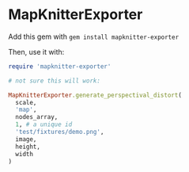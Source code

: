 # MapKnitterExporter

Add this gem with `gem install mapknitter-exporter`

Then, use it with:

```ruby
require 'mapknitter-exporter'

# not sure this will work:

MapKnitterExporter.generate_perspectival_distort(
  scale,
  'map',
  nodes_array,
  1, # a unique id
  'test/fixtures/demo.png',
  image,
  height,
  width
)
```
